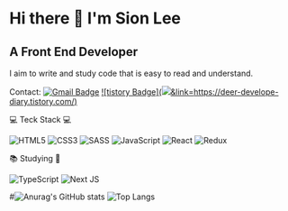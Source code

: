 # Hi there 👋 I'm Sion Lee

## A Front End Developer

I aim to write and study code that is easy to read and understand.

Contact: [![Gmail Badge](https://img.shields.io/badge/Gmail-d14836?style=flat-square&logo=Gmail&logoColor=white&link=mailto:chasio100@naver.com)](mailto:chasio100@naver.com) [![tistory Badge](<img src="https://img.shields.io/badge/tistory-000000.svg?style=for-the-badge&logo=tistory&logoColor=000000" />&link=https://deer-develope-diary.tistory.com/)](https://deer-develope-diary.tistory.com/)

💻 Teck Stack 💻

![HTML5](https://img.shields.io/badge/html5-%23E34F26.svg?style=for-the-badge&logo=html5&logoColor=white) ![CSS3](https://img.shields.io/badge/css3-%231572B6.svg?style=for-the-badge&logo=css3&logoColor=white) ![SASS](https://img.shields.io/badge/SASS-hotpink.svg?style=for-the-badge&logo=SASS&logoColor=white)	![JavaScript](https://img.shields.io/badge/javascript-%23323330.svg?style=for-the-badge&logo=javascript&logoColor=%23F7DF1E) ![React](https://img.shields.io/badge/react-%2320232a.svg?style=for-the-badge&logo=react&logoColor=%2361DAFB) ![Redux](https://img.shields.io/badge/redux-%23593d88.svg?style=for-the-badge&logo=redux&logoColor=white)


📚 Studying 📖

![TypeScript](https://img.shields.io/badge/typescript-%23007ACC.svg?style=for-the-badge&logo=typescript&logoColor=white) ![Next JS](https://img.shields.io/badge/Next-black?style=for-the-badge&logo=next.js&logoColor=white)


#![Anurag's GitHub stats](https://github-readme-stats.vercel.app/api?username=S2SIONS2&show_icons=true&theme=radical) ![Top Langs](https://github-readme-stats.vercel.app/api/top-langs/?username=S2SIONS2&layout=compact&theme=dracula)
<!--
**S2SIONS2/S2SIONS2** is a ✨ _special_ ✨ repository because its `README.md` (this file) appears on your GitHub profile.

Here are some ideas to get you started:

- 🔭 I’m currently working on ...
- 🌱 I’m currently learning ...
- 👯 I’m looking to collaborate on ...
- 🤔 I’m looking for help with ...
- 💬 Ask me about ...
- 📫 How to reach me: ...
- 😄 Pronouns: ...
- ⚡ Fun fact: ...
-->
